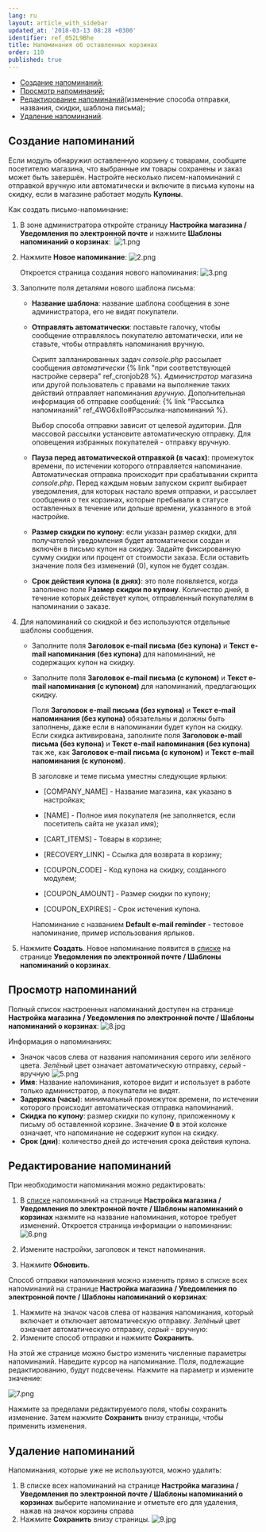 ```yaml
---
lang: ru
layout: article_with_sidebar
updated_at: '2018-03-13 08:28 +0300'
identifier: ref_052L9Bhe
title: Напоминания об оставленных корзинах
order: 110
published: true
---
```

*   [Создание напоминаний](#создание-напоминаний);
*   [Просмотр напоминаний](#просмотр-напоминаний);
*   [Редактирование напоминаний](#редактирование-напоминаний)(изменение способа отправки, названия, скидки, шаблона письма);
*   [Удаление напоминаний](#удаление-напоминаний).

## Создание напоминаний

Если модуль обнаружил оставленную корзину с товарами, сообщите посетителю магазина, что выбранные им товары сохранены и заказ может быть завершён. Настройте несколько писем-напоминаний с отправкой вручную или автоматически и включите в письма купоны на скидку, если в магазине работает модуль **Купоны**. 

Как создать письмо-напоминание:

1.  В зоне администратора откройте страницу **Настройка магазина / Уведомления по электронной почте** и нажмите **Шаблоны напоминаний о корзинах**: 
    ![1.png]({{site.baseurl}}/attachments/ref_052L9Bhe/1.png)

2.  Нажмите **Новое напоминание**:
    ![2.png]({{site.baseurl}}/attachments/ref_052L9Bhe/2.png)

    Откроется страница создания нового напоминания:
    ![3.png]({{site.baseurl}}/attachments/ref_052L9Bhe/3.png)

3.  Заполните поля деталями нового шаблона письма:

    *   **Название шаблона**: название шаблона сообщения в зоне администратора, его не видят покупатели. 
        
    *   **Отправлять автоматически**: поставьте галочку, чтобы сообщение отправлялось покупателю автоматически, или не ставьте, чтобы отправлять напоминания вручную. 

        Скрипт запланированных задач _console.php_ рассылает сообщения _автоматически_ {% link "при соответствующей настройке сервера" ref_cronjob28 %}.  _Администратор_ магазина или другой пользователь с правами на выполнение таких действий отправляет напоминания _вручную_. Дополнительная информация об отправке сообщений: {% link "Рассылка напоминаний" ref_4WG6xIIo#Рассылка-напоминаний %}.

        Выбор способа отправки зависит от целевой аудитории. Для массовой рассылки установите автоматическую отправку. Для оповещения избранных покупателей - отправку вручную. 

    *   **Пауза перед автоматической отправкой (в часах)**: промежуток времени, по истечении которого отправляется напоминание. Автоматическая отправка происходит при срабатывании скрипта _console.php_. Перед каждым новым запуском скрипт выбирает уведомления, для которых настало время отправки, и рассылает сообщения о тех корзинах, которые пребывали в статусе оставленных в течение или дольше времени, указанного в этой настройке.

    *   **Размер скидки по купону**: если указан размер скидки, для получателей уведомления будет автоматически создан и включён в письмо купон на скидку. Задайте фиксированную сумму скидки или процент от стоимости заказа. Если оставить значение поля без изменений (0), купон не будет создан.
    
    *   **Срок действия купона (в днях)**: это поле появляется, когда заполнено поле Р**азмер скидки по купону**. Количество дней, в течение которых действует купон, отправленный покупателям в напоминании о заказе.

4.  Для напоминаний со скидкой и без используются отдельные шаблоны сообщения.
    *   Заполните поля **Заголовок e-mail письма (без купона)** и **Текст e-mail напоминания (без купона)** для напоминаний, не содержащих купон на скидку.

    *   Заполните поля **Заголовок e-mail письма (с купоном)** и **Текст e-mail напоминания (с купоном)** для напоминаний, предлагающих скидку.

        Поля **Заголовок e-mail письма (без купона)** и **Текст e-mail напоминания (без купона)** обязательны и должны быть заполнены, даже если в напоминании будет купон на скидку. Если скидка активирована, заполните поля **Заголовок e-mail письма (без купона)** и **Текст e-mail напоминания (без купона)** так же, как **Заголовок e-mail письма (с купоном)** и **Текст e-mail напоминания (с купоном)**.

        В заголовке и теме письма уместны следующие ярлыки:

        *   [COMPANY_NAME] - Название магазина, как указано в настройках;

        *   [NAME] - Полное имя покупателя (не заполняется, если посетитель сайта не указал имя);

        *   [CART_ITEMS] - Товары в корзине;

        *   [RECOVERY_LINK] - Ссылка для возврата в корзину;

        *   [COUPON_CODE] - Код купона на скидку, созданного модулем;

        *   [COUPON_AMOUNT] - Размер скидки по купону;

        *   [COUPON_EXPIRES] - Срок истечения купона.

        Напоминание с названием **Default e-mail reminder**  - тестовое напоминание, пример использования ярлыков.

5.  Нажмите **Создать**. Новое напоминание появится в [списке](#просмотр-напоминаний) на странице **Уведомления по электронной почте / Шаблоны напоминаний о корзинах**.

## Просмотр напоминаний

Полный список настроенных напоминаний доступен на странице **Настройка магазина / Уведомления по электронной почте / Шаблоны напоминаний о корзинах**:
    ![8.jpg]({{site.baseurl}}/attachments/ref_052L9Bhe/8.jpg)

Информация о напоминаниях:

*   Значок часов слева от названия напоминания серого или зелёного цвета. _Зелёный_ цвет означает автоматическую отправку, _серый_ - вручную 
![5.png]({{site.baseurl}}/attachments/ref_052L9Bhe/5.png)
*   **Имя**: Название напоминания, которое видит и использует в работе только администратор, а покупатели не видят.
*   **Задержка (часы)**: минимальный промежуток времени, по истечении которого происходит автоматическая отправка напоминаний.
*   **Скидка по купону**: размер скидки по купону, приложенному к письму об оставленной корзине. Значение **0** в этой колонке означает, что напоминание не содержит купон на скидку.
*   **Срок (дни)**: количество дней до истечения срока действия купона.

## Редактирование напоминаний

При необходимости напоминания можно редактировать:

1.  В [списке](#просмотр-напоминаний) напоминаний на странице **Настройка магазина / Уведомления по электронной почте / Шаблоны напоминаний о корзинах** нажмите на название напоминания, которое требует изменений. Откроется страница информации о напоминании:
    ![6.png]({{site.baseurl}}/attachments/ref_052L9Bhe/6.png)

2.  Измените настройки, заголовок и текст напоминания.
3.  Нажмите **Обновить**.

Способ отправки напоминания можно изменить прямо в списке всех напоминаний на странице **Настройка магазина / Уведомления по электронной почте / Шаблоны напоминаний о корзинах**:

1.  Нажмите на значок часов слева от названия напоминания, который включает и отключает автоматическую отправку. _Зелёный_ цвет означает автоматическую отправку, _серый_ - вручную:
    
2.  Измените способ отправки и нажмите **Сохранить**.

На этой же странице можно быстро изменить численные параметры напоминаний. Наведите курсор на напоминание. Поля, подлежащие редактированию, будут подсвечены. Нажмите на параметр и измените значение:

![7.png]({{site.baseurl}}/attachments/ref_052L9Bhe/7.png)

Нажмите за пределами редактируемого поля, чтобы сохранить изменение. Затем нажмите **Сохранить** внизу страницы, чтобы применить изменения.

## Удаление напоминаний

Напоминания, которые уже не используются, можно удалить:

1.  В списке всех напоминаний на странице **Настройка магазина / Уведомления по электронной почте / Шаблоны напоминаний о корзинах** выберите напоминание и отметьте его для удаления, нажав на значок корзины справа  
2.  Нажмите **Сохранить** внизу страницы.
![9.jpg]({{site.baseurl}}/attachments/ref_052L9Bhe/9.jpg)
